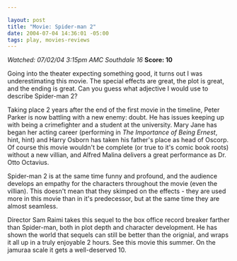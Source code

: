 ```yaml
--- 

layout: post
title: "Movie: Spider-man 2"
date: 2004-07-04 14:36:01 -05:00
tags: play, movies-reviews
---
```

<em>Watched: 07/02/04 3:15pm AMC Southdale 16</em>
<strong>Score: 10</strong>

Going into the theater expecting something good, it turns out I was underestimating this movie.  The special effects are great, the plot is great, and the ending is great.  Can you guess what adjective I would use to describe Spider-man 2?

Taking place 2 years after the end of the first movie in the timeline, Peter Parker is now battling with a new enemy: doubt.  He has issues keeping up with being a crimefighter and a student at the university.  Mary Jane has began her acting career (performing in <em>The Importance of Being Ernest</em>, hint, hint) and Harry Osborn has taken his father's place as head of Oscorp.  Of course this movie wouldn't be complete (or true to it's comic book roots) without a new villian, and Alfred Malina delivers a great performance as Dr. Otto Octavius.

Spider-man 2 is at the same time funny and profound, and the audience develops an empathy for the characters throughout the movie (even the villian).  This doesn't mean that they skimped on the effects - they are used more in this movie than in it's predecessor, but at the same time they are almost seamless.

Director Sam Raimi takes this sequel to the box office record breaker farther than Spider-man, both in plot depth and character development.  He has shown the world that sequels can still be better than the orignial, and wraps it all up in a truly enjoyable 2 hours.  See this movie this summer.  On the jamuraa scale it gets a well-deserved 10.
